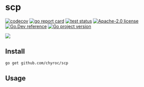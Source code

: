 # scp

[![codecov](https://codecov.io/gh/chyroc/scp/branch/master/graph/badge.svg?token=Z73T6YFF80)](https://codecov.io/gh/chyroc/scp)
[![go report card](https://goreportcard.com/badge/github.com/chyroc/scp "go report card")](https://goreportcard.com/report/github.com/chyroc/scp)
[![test status](https://github.com/chyroc/scp/actions/workflows/test.yml/badge.svg)](https://github.com/chyroc/scp/actions)
[![Apache-2.0 license](https://img.shields.io/badge/License-Apache%202.0-brightgreen.svg)](https://opensource.org/licenses/Apache-2.0)
[![Go.Dev reference](https://img.shields.io/badge/go.dev-reference-blue?logo=go&logoColor=white)](https://pkg.go.dev/github.com/chyroc/scp)
[![Go project version](https://badge.fury.io/go/github.com%2Fchyroc%2Fscp.svg)](https://badge.fury.io/go/github.com%2Fchyroc%2Fscp)

![](./header.png)

## Install

```shell
go get github.com/chyroc/scp
```

## Usage
